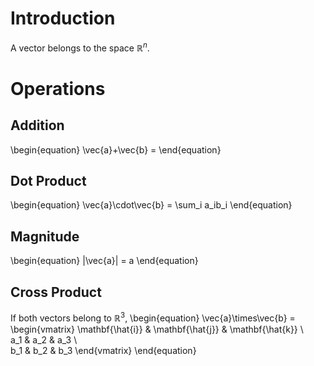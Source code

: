 # Introduction

A vector belongs to the space $\mathbb{R}^n$.

# Operations

## Addition
\begin{equation}
\vec{a}+\vec{b} = 
\end{equation}

## Dot Product

\begin{equation}
\vec{a}\cdot\vec{b} = \sum_i a_ib_i
\end{equation}

## Magnitude

\begin{equation}
|\vec{a}| = a
\end{equation}

## Cross Product

If both vectors belong to $\mathbb{R}^3$,
\begin{equation}
\vec{a}\times\vec{b} = \begin{vmatrix}
\mathbf{\hat{i}} & \mathbf{\hat{j}} & \mathbf{\hat{k}} \\\
a_1 & a_2 & a_3 \\\
b_1 & b_2 & b_3
\end{vmatrix}
\end{equation}
